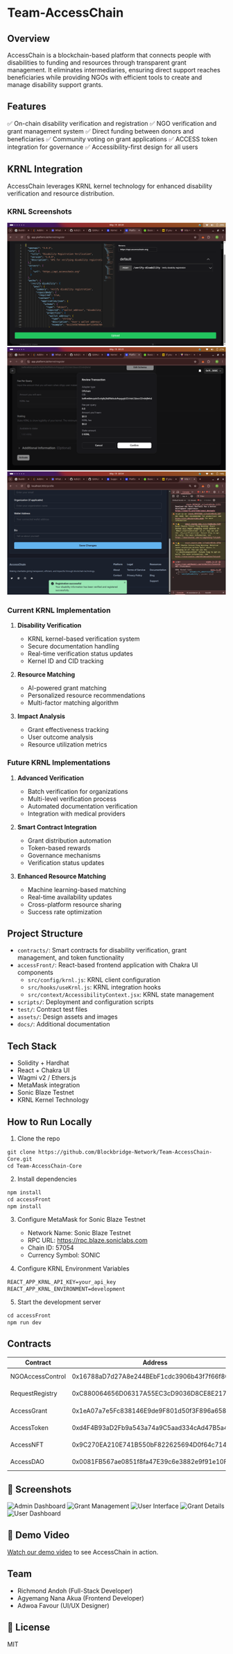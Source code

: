 # Team-AccessChain

## Overview
AccessChain is a blockchain-based platform that connects people with disabilities to funding and resources through transparent grant management. It eliminates intermediaries, ensuring direct support reaches beneficiaries while providing NGOs with efficient tools to create and manage disability support grants.

## Features
✅ On-chain disability verification and registration
✅ NGO verification and grant management system
✅ Direct funding between donors and beneficiaries
✅ Community voting on grant applications
✅ ACCESS token integration for governance
✅ Accessibility-first design for all users

## KRNL Integration
AccessChain leverages KRNL kernel technology for enhanced disability verification and resource distribution.

### KRNL Screenshots
![KRNL Integration](screenshots/krnl1.png)
![KRNL Features](screenshots/krnl2.png)
![KRNL Dashboard](screenshots/krnl3.png)

### Current KRNL Implementation
1. **Disability Verification**
   - KRNL kernel-based verification system
   - Secure documentation handling
   - Real-time verification status updates
   - Kernel ID and CID tracking

2. **Resource Matching**
   - AI-powered grant matching
   - Personalized resource recommendations
   - Multi-factor matching algorithm

3. **Impact Analysis**
   - Grant effectiveness tracking
   - User outcome analysis
   - Resource utilization metrics

### Future KRNL Implementations
1. **Advanced Verification**
   - Batch verification for organizations
   - Multi-level verification process
   - Automated documentation verification
   - Integration with medical providers

2. **Smart Contract Integration**
   - Grant distribution automation
   - Token-based rewards
   - Governance mechanisms
   - Verification status updates

3. **Enhanced Resource Matching**
   - Machine learning-based matching
   - Real-time availability updates
   - Cross-platform resource sharing
   - Success rate optimization

## Project Structure
- `contracts/`: Smart contracts for disability verification, grant management, and token functionality
- `accessFront/`: React-based frontend application with Chakra UI components
  - `src/config/krnl.js`: KRNL client configuration
  - `src/hooks/useKrnl.js`: KRNL integration hooks
  - `src/context/AccessibilityContext.jsx`: KRNL state management
- `scripts/`: Deployment and configuration scripts
- `test/`: Contract test files
- `assets/`: Design assets and images
- `docs/`: Additional documentation

## Tech Stack
- Solidity + Hardhat
- React + Chakra UI
- Wagmi v2 / Ethers.js
- MetaMask integration
- Sonic Blaze Testnet
- KRNL Kernel Technology

## How to Run Locally
1. Clone the repo
```shell
git clone https://github.com/Blockbridge-Network/Team-AccessChain-Core.git
cd Team-AccessChain-Core
```

2. Install dependencies
```shell
npm install
cd accessFront
npm install
```

3. Configure MetaMask for Sonic Blaze Testnet
   - Network Name: Sonic Blaze Testnet
   - RPC URL: https://rpc.blaze.soniclabs.com
   - Chain ID: 57054
   - Currency Symbol: SONIC

4. Configure KRNL Environment Variables
```env
REACT_APP_KRNL_API_KEY=your_api_key
REACT_APP_KRNL_ENVIRONMENT=development
```

5. Start the development server
```shell
cd accessFront
npm run dev
```

## Contracts
| Contract | Address | Network |
|----------|---------|---------|
| NGOAccessControl | 0x16788aD7d27A8e244BEbF1cdc3906b43f7f66f80 | Sonic Testnet |
| RequestRegistry | 0xC880064656D06317A55EC3cD9036D8CE8E217497 | Sonic Testnet |
| AccessGrant | 0x1eA07a7e5Fc838146E9de9F801d50f3F896a6587 | Sonic Testnet |
| AccessToken | 0xd4F4B93aD2Fb9a543a74a9C5aad334cAd47B5a4B | Sonic Testnet |
| AccessNFT | 0x9C270EA210E741B550bF822625694D0f64c71492 | Sonic Testnet |
| AccessDAO | 0x0081FB567ae0851f8fa47E39c6e3882e9f91e10F | Sonic Testnet |

## 📸 Screenshots

![Admin Dashboard](screenshots/admin-dashboard.png)
![Grant Management](screenshots/grant-management.png)
![User Interface](screenshots/user-interface.png)
![Grant Details](screenshots/grant-details.png)
![User Dashboard](screenshots/user-dashboard.png)

## 🎥 Demo Video
[Watch our demo video](https://vimeo.com/1084558401/d69f80400a) to see AccessChain in action.

## Team
- Richmond Andoh (Full-Stack Developer)
- Agyemang Nana Akua (Frontend Developer)
- Adwoa Favour (UI/UX Designer)

## 📄 License
MIT
